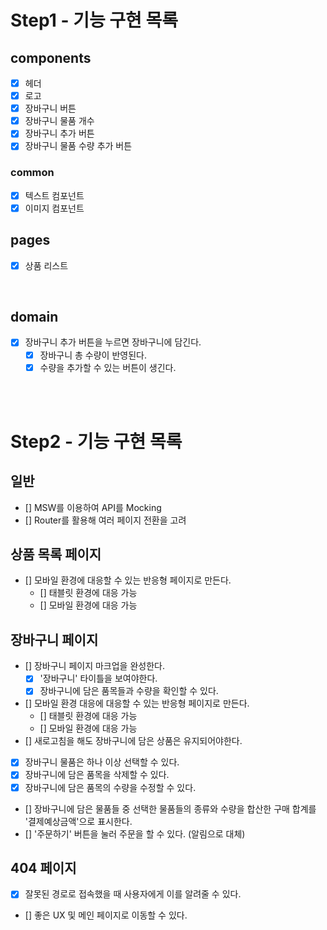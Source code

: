 # Step1 - 기능 구현 목록

## components

- [x] 헤더
- [x] 로고
- [x] 장바구니 버튼
- [x] 장바구니 물품 개수
- [x] 장바구니 추가 버튼
- [x] 장바구니 물품 수량 추가 버튼

### common

- [x] 텍스트 컴포넌트
- [x] 이미지 컴포넌트

## pages

- [x] 상품 리스트

<br>

## domain

- [x] 장바구니 추가 버튼을 누르면 장바구니에 담긴다.
  - [x] 장바구니 총 수량이 반영된다.
  - [x] 수량을 추가할 수 있는 버튼이 생긴다.

<br>
<br>

# Step2 - 기능 구현 목록

## 일반

- [] MSW를 이용하여 API를 Mocking
- [] Router를 활용해 여러 페이지 전환을 고려

## 상품 목록 페이지

- [] 모바일 환경에 대응할 수 있는 반응형 페이지로 만든다.
  - [] 태블릿 환경에 대응 가능
  - [] 모바일 환경에 대응 가능

## 장바구니 페이지

- [] 장바구니 페이지 마크업을 완성한다.
  - [x] '장바구니' 타이틀을 보여야한다.
  - [x] 장바구니에 담은 품목들과 수량을 확인할 수 있다.
- [] 모바일 환경 대응에 대응할 수 있는 반응형 페이지로 만든다.
  - [] 태블릿 환경에 대응 가능
  - [] 모바일 환경에 대응 가능
- [] 새로고침을 해도 장바구니에 담은 상품은 유지되어야한다.
- [x] 장바구니 물품은 하나 이상 선택할 수 있다.
- [x] 장바구니에 담은 품목을 삭제할 수 있다.
- [x] 장바구니에 담은 품목의 수량을 수정할 수 있다.
- [] 장바구니에 담은 물품들 중 선택한 물품들의 종류와 수량을 합산한 구매 합계를 '결제예상금액'으로 표시한다.
- [] '주문하기' 버튼을 눌러 주문을 할 수 있다. (알림으로 대체)

## 404 페이지

- [x] 잘못된 경로로 접속했을 때 사용자에게 이를 알려줄 수 있다.
- [] 좋은 UX 및 메인 페이지로 이동할 수 있다.
